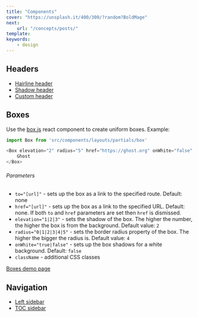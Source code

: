 ```yaml
---
title: "Components"
cover: "https://unsplash.it/400/300/?random?BoldMage"
next:
    url: "/concepts/posts/"
template:
keywords:
    - design
---
```


## Headers

- [Hairline header](/design/components/hairline-header/)
- [Shadow header](/design/components/shadow-header/)
- [Custom header](/design/components/custom-header/)


## Boxes

Use the [box.js](https://github.com/TryGhost/docs/blob/master/src/components/layouts/partials/box.js) react component to create uniform boxes. Example:

```javascript
import Box from 'src/components/layouts/partials/box'

<Box elevation="2" radius="5" href="https://ghost.org" onWhite="false" className="pa10">
    Ghost
</Box>
```

###### Parameters
- `to="[url]"` - sets up the box as a link to the specified route. Default: none
- `href="[url]"` - sets up the box as a link to the specified URL. Default: none. If both `to` and `href` parameters are set then `href` is dismissed.
- `elevation="1|2|3"` - sets the shadow of the box. The higher the number, the higher the box is from the background. Default value: `2`
- `radius="0|1|2|3|4|5"` - sets the border radius property of the box. The higher the bigger the radius is. Default value: `4`
- `onWhite="true|false"` - sets up the box shadows for a white background. Default: `false`
- `className` - additional CSS classes

[Boxes demo page](/design/components/boxes/)

## Navigation

- [Left sidebar]()
- [TOC sidebar]()